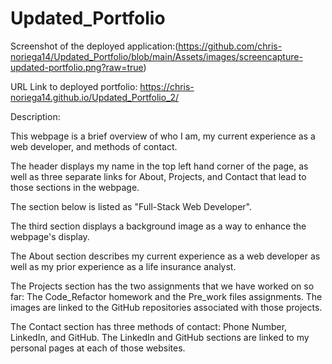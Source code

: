 # Updated_Portfolio

Screenshot of the deployed application:(https://github.com/chris-noriega14/Updated_Portfolio/blob/main/Assets/images/screencapture-updated-portfolio.png?raw=true)

URL Link to deployed portfolio: https://chris-noriega14.github.io/Updated_Portfolio_2/

Description:

This webpage is a brief overview of who I am, my current experience as a web developer, and methods of contact.

The header displays my name in the top left hand corner of the page, as well as three separate links for About, Projects, and Contact that lead to those sections in the webpage.

The section below is listed as "Full-Stack Web Developer".

The third section displays a background image as a way to enhance the webpage's display.

The About section describes my current experience as a web developer as well as my prior experience as a life insurance analyst.

The Projects section has the two assignments that we have worked on so far: The Code_Refactor homework and the Pre_work files assignments. The images are linked to the GitHub repositories associated with those projects.

The Contact section has three methods of contact: Phone Number, LinkedIn, and GitHub. The LinkedIn and GitHub sections are linked to my personal pages at each of those websites. 



